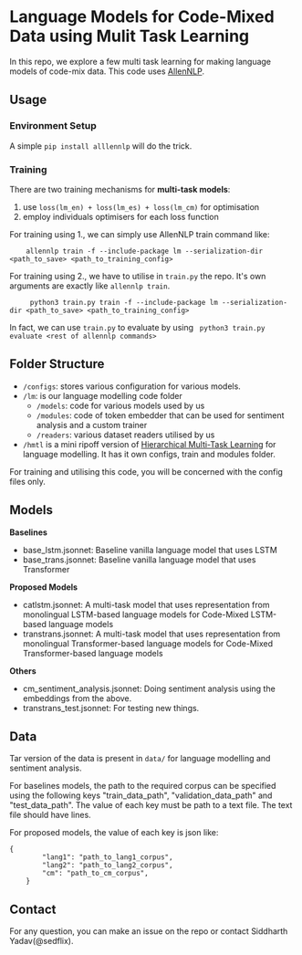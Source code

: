# Language Models for Code-Mixed Data using Mulit Task Learning 

In this repo, we explore a few multi task learning for making language models of code-mix data. This code uses
 [AllenNLP](https://github.com/allenai/allennlp).

## Usage

### Environment Setup

A simple `pip install alllennlp` will do the trick.

### Training 

There are two training mechanisms for **multi-task models**:
1. use `loss(lm_en) + loss(lm_es) + loss(lm_cm)` for optimisation 
2. employ individuals optimisers for each loss function

For training using 1., we can simply use AllenNLP train command like: 
```
    allennlp train -f --include-package lm --serialization-dir <path_to_save> <path_to_training_config>
```

For training using 2., we have to utilise in `train.py` the repo. It's own arguments are exactly like `allennlp train`.  
```
     python3 train.py train -f --include-package lm --serialization-dir <path_to_save> <path_to_training_config>
```
In fact, we can use `train.py` to evaluate by using ` python3 train.py evaluate <rest of allennlp commands>`


## Folder Structure
- `/configs`: stores various configuration for various models.
- `/lm`:  is our language modelling code folder
    - `/models`: code for various models used by us
    - `/modules`: code of token embedder that can be used for sentiment analysis and a custom trainer
    - `/readers`: various dataset readers utilised by us
- `/hmtl` is a mini ripoff version of [Hierarchical Multi-Task Learning](https://github.com/huggingface/hmtl)
 for language modelling. It has it own configs, train and modules folder.
 
For training and utilising this code, you will be concerned with the config files only. 

## Models

**Baselines**
- base_lstm.jsonnet: Baseline vanilla language model that uses LSTM
- base_trans.jsonnet:  Baseline vanilla language model that uses Transformer  
    
**Proposed Models**
- catlstm.jsonnet: A multi-task model that uses representation from monolingual LSTM-based language models for Code-Mixed LSTM-based language models
- transtrans.jsonnet:  A multi-task model that uses representation from monolingual Transformer-based language models for Code-Mixed Transformer-based language models  
    
**Others**
- cm_sentiment_analysis.jsonnet: Doing sentiment analysis using the embeddings from the above.
- transtrans_test.jsonnet: For testing new things.

## Data

Tar version of the data is present in `data/` for language modelling and sentiment analysis.

For baselines models, the path to the required corpus can be specified using the following keys "train_data_path", "validation_data_path" and "test_data_path". 
The value of each key must be path to a text file. The text file should have lines.  

For proposed models, the value of each key is json like:
```
{
        "lang1": "path_to_lang1_corpus",
        "lang2": "path_to_lang2_corpus",
        "cm": "path_to_cm_corpus",
    }
```


## Contact

For any question, you can make an issue on the repo or contact Siddharth Yadav(@sedflix).


